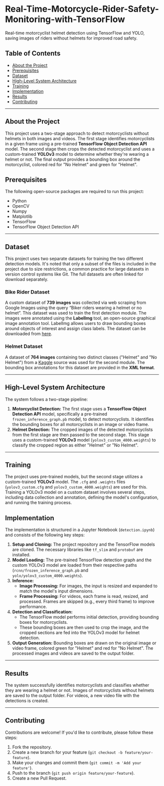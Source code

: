 # Real-Time-Motorcycle-Rider-Safety-Monitoring-with-TensorFlow
Real-time motorcyclist helmet detection using TensorFlow and YOLO, saving images of riders without helmets for improved road safety.


## Table of Contents
* [About the Project](#about-the-project)
* [Prerequisites](#prerequisites)
* [Dataset](#dataset)
* [High-Level System Architecture](#high-level-system-architecture)
* [Training](#training)
* [Implementation](#implementation)
* [Results](#results)
* [Contributing](#contributing)

***

## About the Project
This project uses a two-stage approach to detect motorcyclists without helmets in both images and videos. The first stage identifies motorcyclists in a given frame using a pre-trained **TensorFlow Object Detection API** model. The second stage then crops the detected motorcyclist and uses a custom-trained **YOLOv3** model to determine whether they're wearing a helmet or not. The final output provides a bounding box around the motorcyclist, colored red for "No Helmet" and green for "Helmet".

## Prerequisites
The following open-source packages are required to run this project:
* Python
* OpenCV
* Numpy
* Matplotlib
* TensorFlow
* TensorFlow Object Detection API

***

## Dataset
This project uses two separate datasets for training the two different detection models. It's noted that only a subset of the files is included in the project due to size restrictions, a common practice for large datasets in version control systems like Git. The full datasets are often linked for download separately.

### Bike Rider Dataset
A custom dataset of **739 images** was collected via web scraping from Google Images using the query “Biker riders wearing a helmet or no helmet”. This dataset was used to train the first detection module. The images were annotated using the **LabelImg** tool, an open-source graphical image annotation tool. LabelImg allows users to draw bounding boxes around objects of interest and assign class labels. The dataset can be downloaded from [here](https://example.com/bike-rider-dataset).

### Helmet Dataset
A dataset of **764 images** containing two distinct classes ("Helmet" and "No Helmet") from a [Kaggle](https://www.kaggle.com/) source was used for the second module. The bounding box annotations for this dataset are provided in the **XML format**.

***

## High-Level System Architecture
The system follows a two-stage pipeline:

1.  **Motorcyclist Detection:** The first stage uses a **TensorFlow Object Detection API** model, specifically a pre-trained `frozen_inference_graph.pb` model, to detect motorcyclists. It identifies the bounding boxes for all motorcyclists in an image or video frame.
2.  **Helmet Detection:** The cropped images of the detected motorcyclists from the first stage are then passed to the second stage. This stage uses a custom-trained **YOLOv3** model (`yolov3_custom_4000.weights`) to classify the cropped region as either "Helmet" or "No Helmet".

***

## Training
The project uses pre-trained models, but the second stage utilizes a custom-trained **YOLOv3** model. The `.cfg` and `.weights` files (`yolov3_custom.cfg` and `yolov3_custom_4000.weights`) are used for this. Training a YOLOv3 model on a custom dataset involves several steps, including data collection and annotation, defining the model's configuration, and running the training process.

## Implementation
The implementation is structured in a Jupyter Notebook (`detection.ipynb`) and consists of the following key steps:

1.  **Setup and Cloning:** The project repository and the TensorFlow models are cloned. The necessary libraries like `tf_slim` and `protobuf` are installed.
2.  **Model Loading:** The pre-trained TensorFlow detection graph and the custom YOLOv3 model are loaded from their respective paths (`rcnn/frozen_inference_graph.pb` and `yolo/yolov3_custom_4000.weights`).
3.  **Inference:**
    * **Image Processing:** For images, the input is resized and expanded to match the model's input dimensions.
    * **Frame Processing:** For videos, each frame is read, resized, and processed. Frames are skipped (e.g., every third frame) to improve performance.
4.  **Detection and Classification:**
    * The TensorFlow model performs initial detection, providing bounding boxes for motorcyclists.
    * These bounding boxes are then used to crop the image, and the cropped sections are fed into the YOLOv3 model for helmet detection.
5.  **Output Generation:** Bounding boxes are drawn on the original image or video frame, colored green for "Helmet" and red for "No Helmet". The processed images and videos are saved to the output folder.

***

## Results
The system successfully identifies motorcyclists and classifies whether they are wearing a helmet or not. Images of motorcyclists without helmets are saved to the output folder. For videos, a new video file with the detections is created.

***

## Contributing
Contributions are welcome! If you'd like to contribute, please follow these steps:
1.  Fork the repository.
2.  Create a new branch for your feature (`git checkout -b feature/your-feature`).
3.  Make your changes and commit them (`git commit -m 'Add your feature'`).
4.  Push to the branch (`git push origin feature/your-feature`).
5.  Create a new Pull Request.
